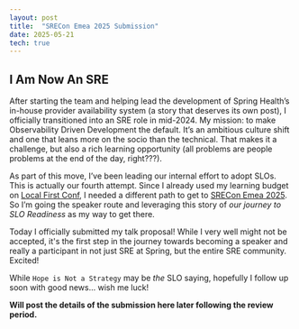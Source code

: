 ```yaml
---
layout: post
title:  "SRECon Emea 2025 Submission"
date: 2025-05-21
tech: true
---
```


## I Am Now An SRE

After starting the team and helping lead the development of Spring Health’s in-house provider availability system (a story that deserves its own post), I officially transitioned into an SRE role in mid-2024. My mission: to make Observability Driven Development the default. It’s an ambitious culture shift and one that leans more on the socio than the technical. That makes it a challenge, but also a rich learning opportunity (all problems are people problems at the end of the day, right???).

As part of this move, I’ve been leading our internal effort to adopt SLOs. This is actually our fourth attempt. Since I already used my learning budget on [Local First Conf](https://www.localfirstconf.com/), I needed a different path to get to [SRECon Emea 2025](https://www.usenix.org/conference/srecon25emea). So I’m going the speaker route and leveraging this story of _our journey to SLO Readiness_ as my way to get there.

Today I officially submitted my talk proposal! While I very well might not be accepted, it's the first step in the journey towards becoming a speaker and really a participant in not just SRE at Spring, but the entire SRE community. Excited!

While `Hope is Not a Strategy` may be _the_ SLO saying, hopefully I follow up soon with good news... wish me luck!

**Will post the details of the submission here later following the review period.**

